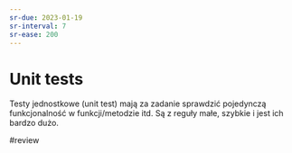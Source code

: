 ```yaml
---
sr-due: 2023-01-19
sr-interval: 7
sr-ease: 200
---
```


# Unit tests

Testy jednostkowe (unit test) mają za zadanie sprawdzić pojedynczą funkcjonalność w funkcji/metodzie itd. Są z reguły małe, szybkie i jest ich bardzo dużo. 

#review